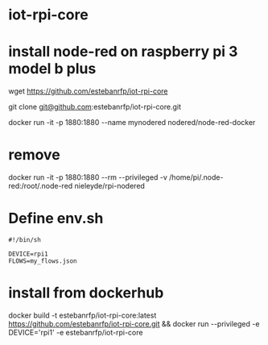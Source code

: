 # iot-rpi-core

# install node-red on raspberry pi 3 model b plus

wget https://github.com/estebanrfp/iot-rpi-core

git clone git@github.com:estebanrfp/iot-rpi-core.git

docker run -it -p 1880:1880 --name mynodered nodered/node-red-docker

# remove
docker run -it -p 1880:1880 --rm --privileged -v /home/pi/.node-red:/root/.node-red nieleyde/rpi-nodered

# Define env.sh
    #!/bin/sh

    DEVICE=rpi1
    FLOWS=my_flows.json

# install from dockerhub

docker build -t estebanrfp/iot-rpi-core:latest https://github.com/estebanrfp/iot-rpi-core.git && docker run --privileged -e DEVICE='rpi1' -e estebanrfp/iot-rpi-core
